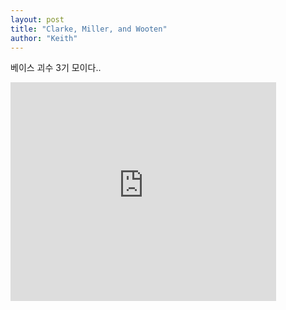```yaml
---
layout: post
title: "Clarke, Miller, and Wooten"
author: "Keith"
---
```


베이스 괴수 3기 모이다..


<iframe src="https://www.youtube.com/embed/mrav_MSMjNs" width="425" height="350" frameborder="" allowfullscreen></iframe>

